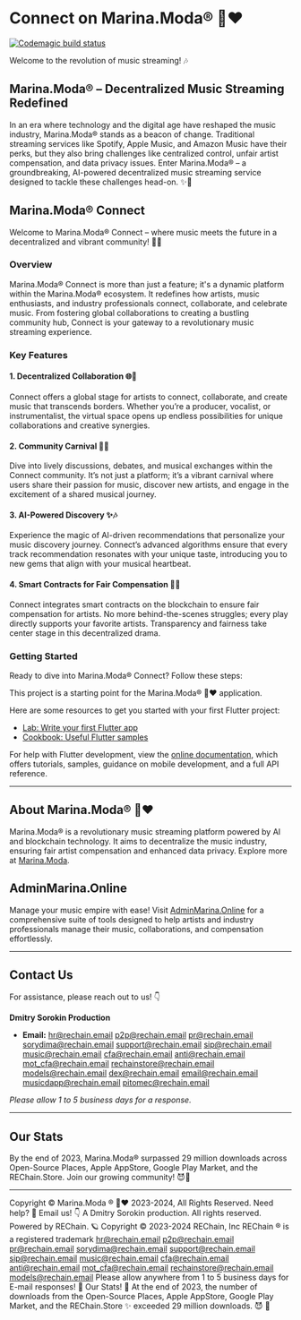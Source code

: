 # Connect on Marina.Moda® 💖♥️

[![Codemagic build status](https://api.codemagic.io/apps/655372f33c7d0522a8d63f0b/655372f33c7d0522a8d63f0a/status_badge.svg)](https://codemagic.io/apps/655372f33c7d0522a8d63f0b/655372f33c7d0522a8d63f0a/latest_build)

Welcome to the revolution of music streaming! 🎶

## Marina.Moda® – Decentralized Music Streaming Redefined

In an era where technology and the digital age have reshaped the music industry, Marina.Moda® stands as a beacon of change. Traditional streaming services like Spotify, Apple Music, and Amazon Music have their perks, but they also bring challenges like centralized control, unfair artist compensation, and data privacy issues. Enter Marina.Moda® – a groundbreaking, AI-powered decentralized music streaming service designed to tackle these challenges head-on. ✨🤖

## Marina.Moda® Connect

Welcome to Marina.Moda® Connect – where music meets the future in a decentralized and vibrant community! 🚀🎵

### Overview

Marina.Moda® Connect is more than just a feature; it's a dynamic platform within the Marina.Moda® ecosystem. It redefines how artists, music enthusiasts, and industry professionals connect, collaborate, and celebrate music. From fostering global collaborations to creating a bustling community hub, Connect is your gateway to a revolutionary music streaming experience.

### Key Features

#### 1. **Decentralized Collaboration 🌐🤝**
Connect offers a global stage for artists to connect, collaborate, and create music that transcends borders. Whether you’re a producer, vocalist, or instrumentalist, the virtual space opens up endless possibilities for unique collaborations and creative synergies.

#### 2. **Community Carnival 🎉🎤**
Dive into lively discussions, debates, and musical exchanges within the Connect community. It’s not just a platform; it’s a vibrant carnival where users share their passion for music, discover new artists, and engage in the excitement of a shared musical journey.

#### 3. **AI-Powered Discovery ✨🎶**
Experience the magic of AI-driven recommendations that personalize your music discovery journey. Connect’s advanced algorithms ensure that every track recommendation resonates with your unique taste, introducing you to new gems that align with your musical heartbeat.

#### 4. **Smart Contracts for Fair Compensation 💸🎸**
Connect integrates smart contracts on the blockchain to ensure fair compensation for artists. No more behind-the-scenes struggles; every play directly supports your favorite artists. Transparency and fairness take center stage in this decentralized drama.

### Getting Started

Ready to dive into Marina.Moda® Connect? Follow these steps:

This project is a starting point for the Marina.Moda® 💖♥️ application.

Here are some resources to get you started with your first Flutter project:

- [Lab: Write your first Flutter app](https://docs.flutter.dev/get-started/codelab)
- [Cookbook: Useful Flutter samples](https://docs.flutter.dev/cookbook)

For help with Flutter development, view the [online documentation](https://docs.flutter.dev/), which offers tutorials, samples, guidance on mobile development, and a full API reference.

---

## About Marina.Moda® 💖♥️

Marina.Moda® is a revolutionary music streaming platform powered by AI and blockchain technology. It aims to decentralize the music industry, ensuring fair artist compensation and enhanced data privacy. Explore more at [Marina.Moda](https://marina.moda).

## AdminMarina.Online

Manage your music empire with ease! Visit [AdminMarina.Online](https://adminmarina.online) for a comprehensive suite of tools designed to help artists and industry professionals manage their music, collaborations, and compensation effortlessly.

---

## Contact Us

For assistance, please reach out to us! 👇

**Dmitry Sorokin Production**

- **Email:** hr@rechain.email p2p@rechain.email pr@rechain.email sorydima@rechain.email support@rechain.email sip@rechain.email music@rechain.email cfa@rechain.email anti@rechain.email mot_cfa@rechain.email rechainstore@rechain.email models@rechain.email dex@rechain.email email@rechain.email musicdapp@rechain.email pitomec@rechain.email

*Please allow 1 to 5 business days for a response.*

---

## Our Stats

By the end of 2023, Marina.Moda® surpassed 29 million downloads across Open-Source Places, Apple AppStore, Google Play Market, and the REChain.Store. Join our growing community! 😈👀

---

Copyright © Marina.Moda ® 💖♥️ 2023-2024, All Rights Reserved. Need help? 🤔 Email us! 👇 A Dmitry Sorokin production. All rights reserved. Powered by REChain. 🪐 Copyright © 2023-2024 REChain, Inc REChain ® is a registered trademark hr@rechain.email p2p@rechain.email pr@rechain.email sorydima@rechain.email support@rechain.email sip@rechain.email music@rechain.email cfa@rechain.email anti@rechain.email mot_cfa@rechain.email rechainstore@rechain.email models@rechain.email Please allow anywhere from 1 to 5 business days for E-mail responses! 💌 Our Stats! 👀 At the end of 2023, the number of downloads from the Open-Source Places, Apple AppStore, Google Play Market, and the REChain.Store ✨ exceeded 29 million downloads. 😈 👀
